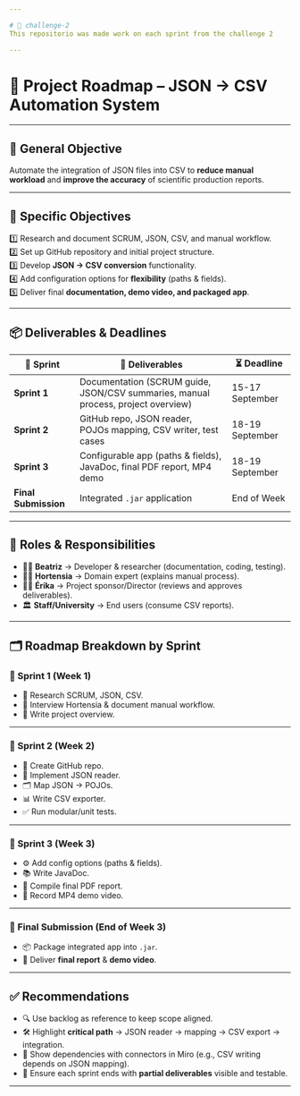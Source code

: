```yaml
---

# 🎯 challenge-2
This repositorio was made work on each sprint from the challenge 2

---
```


# 📌 Project Roadmap – JSON → CSV Automation System

---

## 🎯 General Objective
Automate the integration of JSON files into CSV to **reduce manual workload** and **improve the accuracy** of scientific production reports.

---

## 🎯 Specific Objectives
1️⃣ Research and document SCRUM, JSON, CSV, and manual workflow.  
2️⃣ Set up GitHub repository and initial project structure.  
3️⃣ Develop **JSON → CSV conversion** functionality.  
4️⃣ Add configuration options for **flexibility** (paths & fields).  
5️⃣ Deliver final **documentation, demo video, and packaged app**.  

---

## 📦 Deliverables & Deadlines

| 🏁 **Sprint** | 📌 **Deliverables** | ⏳ **Deadline** |
|---------------|----------------------|-----------------|
| **Sprint 1**  | Documentation (SCRUM guide, JSON/CSV summaries, manual process, project overview) | 15-17 September |
| **Sprint 2**  | GitHub repo, JSON reader, POJOs mapping, CSV writer, test cases | 18-19 September |
| **Sprint 3**  | Configurable app (paths & fields), JavaDoc, final PDF report, MP4 demo | 18-19 September |
| **Final Submission** | Integrated `.jar` application | End of Week  |

---

## 👥 Roles & Responsibilities

- 👩‍💻 **Beatriz** → Developer & researcher (documentation, coding, testing).  
- 👩‍🏫 **Hortensia** → Domain expert (explains manual process).  
- 👩‍💼 **Érika** → Project sponsor/Director (reviews and approves deliverables).  
- 🏛️ **Staff/University** → End users (consume CSV reports).  

---

## 🗂️ Roadmap Breakdown by Sprint

### 🔹 Sprint 1 (Week 1)
- 📖 Research SCRUM, JSON, CSV.  
- 📝 Interview Hortensia & document manual workflow.  
- 📑 Write project overview.  

---

### 🔹 Sprint 2 (Week 2)
- 🔧 Create GitHub repo.  
- 📂 Implement JSON reader.  
- 🗂️ Map JSON → POJOs.  
- 📊 Write CSV exporter.  
- ✅ Run modular/unit tests.  

---

### 🔹 Sprint 3 (Week 3)
- ⚙️ Add config options (paths & fields).  
- 📚 Write JavaDoc.  
- 📰 Compile final PDF report.  
- 🎥 Record MP4 demo video.  

---

### 🔹 Final Submission (End of Week 3)
- 📦 Package integrated app into `.jar`.  
- 🏁 Deliver **final report** & **demo video**.  

---

## ✅ Recommendations
- 🔍 Use backlog as reference to keep scope aligned.  
- 🛠️ Highlight **critical path** → JSON reader → mapping → CSV export → integration.  
- 🔗 Show dependencies with connectors in Miro (e.g., CSV writing depends on JSON mapping).  
- 🎯 Ensure each sprint ends with **partial deliverables** visible and testable.  

---
